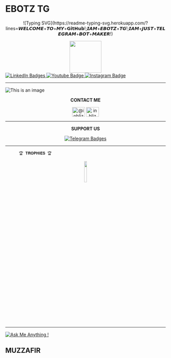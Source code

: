 # EBOTZ TG

   <p align="center">
   ![Typing SVG](https://readme-typing-svg.herokuapp.com/?lines=𝙒𝙀𝙇𝘾𝙊𝙈𝙀+𝙏𝙊+𝙈𝙔+𝗚𝗶𝘁𝗛𝘂𝗯!;𝙄𝘼𝙈+𝙀𝘽𝙊𝙏𝙕+𝙏𝙂!;𝙄𝘼𝙈+𝙅𝙐𝙎𝙏+𝙏𝙀𝙇𝙀𝙂𝙍𝘼𝙈+𝘽𝙊𝙏+𝙈𝘼𝙆𝙀𝙍!)
   </p>

</a>
    
   <div id="badges" align="center">
     <img src="https://media.giphy.com/media/M9gbBd9nbDrOTu1Mqx/giphy.gif" width="100"/>
   </div>

   <div id="badges">
     <a href="your-linkedin-URL">
       <img src="https://img.shields.io/badge/LinkedIn-blue?style=for-the-badge&logo=linkedin&logoColor=white"
   alt="LinkedIn Badges"/>
     </a>
     <a href="your-youtube-URL">
       <img src="https://img.shields.io/badge/Youtube-red?style=for-the-badge&logo=youtube&logoColor=white"
   alt="Youtube Badge"/>
     </a>
     <a href="your-instagram-URL">
       <img src="https://img.shields.io/badge/Instagram-800e56?style=for-the-badge&logo=instagram&logoColor=white"
   alt="Instagram Badge"/>
     <a/>
   </div>

   ----

   ![This is an image](https://myoctocat.com/assets/images/base-octocat.svg)




   <p align="center">
   <b>CONTACT ME</b>
   </p>

   <p align="center">
     <a href=https://instagram.com/muzafir____" target="blank"><img align="center" src="https://raw.githubusercontent.com/rahuldkjain/github-profile-readme-generator/master/src/images/icons/Social/instagram.svg" alt="@inbliz_" height="30" width="40" /></a>
     <a/>
     <a href="https://www.youtube.com/c/inbliz" target="blank"><img align="center" src="https://raw.githubusercontent.com/rahuldkjain/github-profile-readme-generator/master/src/images/icons/Social/youtube.svg" alt="inbliz" height="30" width="40" /></a>
     <a/>
   </p>

   ----

   <p align="center">
   <b>SUPPORT US</b>
   </p>
   </a>
   <p align="center"> 
      <a href="https://t.me/inbliz">
       <img src="https://img.shields.io/badge/Telegram-1f98d3?style=for-the-badge&logo=Telegram&logoColor=white"
   alt="Telegram Badges"/> 
   </p>
</a>

   ----
          🏆 𝐓𝐑𝐎𝐏𝐇𝐈𝐄𝐒 🏆
 
<p align="center">
<img width="13%" src="https://telegra.ph/file/72882469165faec6d2e03.jpg" />
</p>

   ----
    






     
   [![Ask Me Anything !](https://img.shields.io/badge/Ask%20me-anything-1abc9c.svg)](https://github.com/TGEBOTZ/)

## MUZZAFIR
